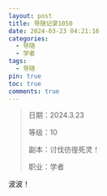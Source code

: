 ```yaml
---
layout: post
title: 导随记录1050
date: 2024-03-23 04:21:16
categories:
  - 导随
  - 学者
tags:
  - 导随
pin: true
toc: true
comments: true
---
```

> 日期：2024.3.23
>
> 等级：10
>
> 副本：讨伐彷徨死灵！
>
> 职业：学者

波波！
